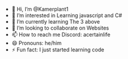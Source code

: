 - 👋 Hi, I’m @Kamerplant1
- 👀 I’m interested in Learning javascript and C#
- 🌱 I’m currently learning The 3 above
- 💞️ I’m looking to collaborate on Websites
- 📫 How to reach me Discord: acertainlife
- 😄 Pronouns: he/him
- ⚡ Fun fact: I just started learning code

